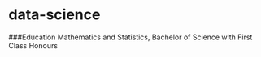 # data-science

###Education
Mathematics and Statistics, Bachelor of Science with First Class Honours
